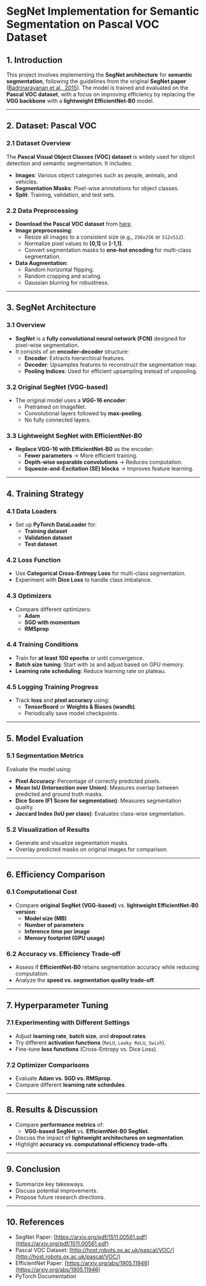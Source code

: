 # **SegNet Implementation for Semantic Segmentation on Pascal VOC Dataset**

## **1. Introduction**
This project involves implementing the **SegNet architecture** for **semantic segmentation**, following the guidelines from the original **SegNet paper** ([Badrinarayanan et al., 2015](https://arxiv.org/pdf/1511.00561.pdf)). The model is trained and evaluated on the **Pascal VOC dataset**, with a focus on improving efficiency by replacing the **VGG backbone** with a **lightweight EfficientNet-B0** model.

---

## **2. Dataset: Pascal VOC**
### **2.1 Dataset Overview**
The **Pascal Visual Object Classes (VOC) dataset** is widely used for object detection and semantic segmentation. It includes:
- **Images**: Various object categories such as people, animals, and vehicles.
- **Segmentation Masks**: Pixel-wise annotations for object classes.
- **Split**: Training, validation, and test sets.

### **2.2 Data Preprocessing**
- **Download the Pascal VOC dataset** from [here](http://host.robots.ox.ac.uk/pascal/VOC/).
- **Image preprocessing**:
  - Resize all images to a consistent size (e.g., `256x256` or `512x512`).
  - Normalize pixel values to **[0,1]** or **[-1,1]**.
  - Convert segmentation masks to **one-hot encoding** for multi-class segmentation.
- **Data Augmentation**:
  - Random horizontal flipping.
  - Random cropping and scaling.
  - Gaussian blurring for robustness.

---

## **3. SegNet Architecture**
### **3.1 Overview**
- **SegNet** is a **fully convolutional neural network (FCN)** designed for pixel-wise segmentation.
- It consists of an **encoder-decoder** structure:
  - **Encoder**: Extracts hierarchical features.
  - **Decoder**: Upsamples features to reconstruct the segmentation map.
  - **Pooling Indices**: Used for efficient upsampling instead of unpooling.

### **3.2 Original SegNet (VGG-based)**
- The original model uses a **VGG-16 encoder**:
  - Pretrained on ImageNet.
  - Convolutional layers followed by **max-pooling**.
  - No fully connected layers.

### **3.3 Lightweight SegNet with EfficientNet-B0**
- **Replace VGG-16 with EfficientNet-B0** as the encoder:
  - **Fewer parameters** → More efficient training.
  - **Depth-wise separable convolutions** → Reduces computation.
  - **Squeeze-and-Excitation (SE) blocks** → Improves feature learning.

---

## **4. Training Strategy**
### **4.1 Data Loaders**
- Set up **PyTorch DataLoader** for:
  - **Training dataset**
  - **Validation dataset**
  - **Test dataset**

### **4.2 Loss Function**
- Use **Categorical Cross-Entropy Loss** for multi-class segmentation.
- Experiment with **Dice Loss** to handle class imbalance.

### **4.3 Optimizers**
- Compare different optimizers:
  - **Adam**
  - **SGD with momentum**
  - **RMSprop**

### **4.4 Training Conditions**
- Train for **at least 100 epochs** or until convergence.
- **Batch size tuning**: Start with `16` and adjust based on GPU memory.
- **Learning rate scheduling**: Reduce learning rate on plateau.

### **4.5 Logging Training Progress**
- Track **loss** and **pixel accuracy** using:
  - **TensorBoard** or **Weights & Biases (wandb)**.
  - Periodically save model checkpoints.

---

## **5. Model Evaluation**
### **5.1 Segmentation Metrics**
Evaluate the model using:
- **Pixel Accuracy**: Percentage of correctly predicted pixels.
- **Mean IoU (Intersection over Union)**: Measures overlap between predicted and ground truth masks.
- **Dice Score (F1 Score for segmentation)**: Measures segmentation quality.
- **Jaccard Index (IoU per class)**: Evaluates class-wise segmentation.

### **5.2 Visualization of Results**
- Generate and visualize segmentation masks.
- Overlay predicted masks on original images for comparison.

---

## **6. Efficiency Comparison**
### **6.1 Computational Cost**
- Compare **original SegNet (VGG-based)** vs. **lightweight EfficientNet-B0 version**:
  - **Model size (MB)**
  - **Number of parameters**
  - **Inference time per image**
  - **Memory footprint (GPU usage)**

### **6.2 Accuracy vs. Efficiency Trade-off**
- Assess if **EfficientNet-B0** retains segmentation accuracy while reducing computation.
- Analyze the **speed vs. segmentation quality trade-off**.

---

## **7. Hyperparameter Tuning**
### **7.1 Experimenting with Different Settings**
- Adjust **learning rate**, **batch size**, and **dropout rates**.
- Try different **activation functions** (`ReLU`, `Leaky ReLU`, `Swish`).
- Fine-tune **loss functions** (Cross-Entropy vs. Dice Loss).

### **7.2 Optimizer Comparisons**
- Evaluate **Adam vs. SGD vs. RMSprop**.
- Compare different **learning rate schedules**.

---

## **8. Results & Discussion**
- Compare **performance metrics** of:
  - **VGG-based SegNet** vs. **EfficientNet-B0 SegNet**.
- Discuss the impact of **lightweight architectures on segmentation**.
- Highlight **accuracy vs. computational efficiency trade-offs**.

---

## **9. Conclusion**
- Summarize key takeaways.
- Discuss potential improvements.
- Propose future research directions.

---

## **10. References**
- SegNet Paper: [https://arxiv.org/pdf/1511.00561.pdf](https://arxiv.org/pdf/1511.00561.pdf)
- Pascal VOC Dataset: [http://host.robots.ox.ac.uk/pascal/VOC/](http://host.robots.ox.ac.uk/pascal/VOC/)
- EfficientNet Paper: [https://arxiv.org/abs/1905.11946](https://arxiv.org/abs/1905.11946)
- PyTorch Documentation
